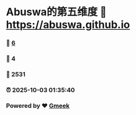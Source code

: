 # Abuswa的第五维度 :link: https://abuswa.github.io 
### :page_facing_up: [6](https://abuswa.github.io/tag.html) 
### :speech_balloon: 4 
### :hibiscus: 2531 
### :alarm_clock: 2025-10-03 01:35:40 
### Powered by :heart: [Gmeek](https://github.com/Meekdai/Gmeek)
